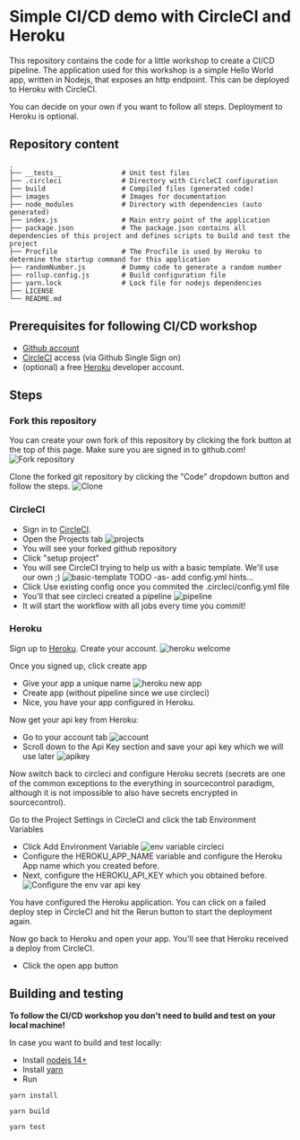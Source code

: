 # Simple CI/CD demo with CircleCI and Heroku

This repository contains the code for a little workshop to create a CI/CD pipeline.
The application used for this workshop is a simple Hello World app, written in Nodejs, that exposes an http endpoint. 
This can be deployed to Heroku with CircleCI.

You can decide on your own if you want to follow all steps. Deployment to Heroku is optional.

## Repository content
```
.
├── __tests__               # Unit test files
├── .circleci               # Directory with CircleCI configuration
├── build                   # Compiled files (generated code)
├── images                  # Images for documentation
├── node_modules            # Directory with dependencies (auto generated)
├── index.js                # Main entry point of the application
├── package.json            # The package.json contains all dependencies of this project and defines scripts to build and test the project
├── Procfile                # The Procfile is used by Heroku to determine the startup command for this application
├── randomNumber.js         # Dummy code to generate a random number
├── rollup.config.js        # Build configuration file
├── yarn.lock               # Lock file for nodejs dependencies
├── LICENSE
└── README.md
```

## Prerequisites for following CI/CD workshop
* [Github account](https://github.com/join)
* [CircleCI](https://circleci.com/signup/) access (via Github Single Sign on)
* (optional) a free [Heroku](https://signup.heroku.com/login) developer account.

## Steps
### Fork this repository
You can create your own fork of this repository by clicking the fork button at the top of this page. Make sure you are signed in to github.com!
![Fork repository](images/github-fork.png)

Clone the forked git repository by clicking the "Code" dropdown button and follow the steps.
![Clone](images/github-clone-forked-repo.png)

### CircleCI
* Sign in to [CircleCI](https://circleci.com/signup/).
* Open the Projects tab
  ![projects](images/circleci-projects.png)
* You will see your forked github repository
* Click "setup project"
* You will see CircleCI trying to help us with a basic template. We'll use our own ;)
  ![basic-template](images/circleci-proposes-config.png)
TODO -as- add config.yml hints...
* Click Use existing config once you commited the .circleci/config.yml file
* You'll that see circleci created a pipeline
  ![pipeline](images/circleci-project-overview.png)
* It will start the workflow with all jobs every time you commit!

### Heroku
Sign up to [Heroku](https://signup.heroku.com/login). Create your account.
![heroku welcome](images/heroku-welcome-screen.png)

Once you signed up, click create app
* Give your app a unique name
  ![heroku new app](images/heroku-create-app.png)
* Create app (without pipeline since we use circleci)
* Nice, you have your app configured in Heroku.

Now get your api key from Heroku:
* Go to your account tab
  ![account](images/heroku-account-settings.png)
* Scroll down to the Api Key section and save your api key which we will use later
  ![apikey](images/heroku-apikey.png)

Now switch back to circleci and configure Heroku secrets (secrets are one of the common exceptions to the everything in sourcecontrol paradigm, although it is not impossible to also have secrets encrypted in sourcecontrol).

Go to the Project Settings in CircleCI and click the tab Environment Variables
* Click Add Environment Variable
  ![env variable circleci](images/circleci-configure-env-var.png)
* Configure the HEROKU_APP_NAME variable and configure the Heroku App name which you created before.
* Next, configure the HEROKU_API_KEY which you obtained before.
  ![Configure the env var api key](images/circleci-configure-apikey.png)

You have configured the Heroku application. You can click on a failed deploy step in CircleCI and hit the Rerun button to start the deployment again.

Now go back to Heroku and open your app.
You'll see that Heroku received a deploy from CircleCI.
* Click the open app button

## Building and testing
**To follow the CI/CD workshop you don't need to build and test on your local machine!**

In case you want to build and test locally:
* Install [nodejs 14+](https://nodejs.org/en/)
* Install [yarn](https://yarnpkg.com/)
* Run 

`yarn install`

`yarn build`

`yarn test`
